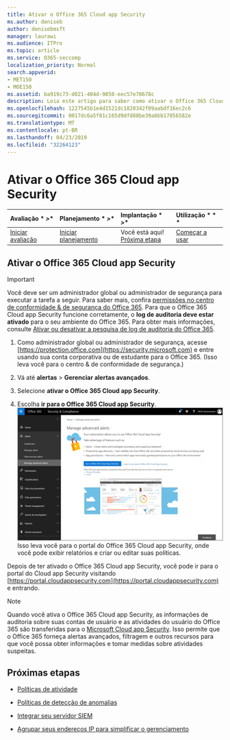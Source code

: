 ```yaml
---
title: Ativar o Office 365 Cloud app Security
ms.author: deniseb
author: denisebmsft
manager: laurawi
ms.audience: ITPro
ms.topic: article
ms.service: O365-seccomp
localization_priority: Normal
search.appverid:
- MET150
- MOE150
ms.assetid: ba919c73-d021-404d-9850-eec57e78678c
description: Leia este artigo para saber como ativar o Office 365 Cloud app Security, ativado pela Cloud app Security no Microsoft Azure.
ms.openlocfilehash: 1227545b1e4d1521dc1820342f09aabdf16ec2c6
ms.sourcegitcommit: 0017dc6a5f81c165d9dfd88be39a6bb17856582e
ms.translationtype: MT
ms.contentlocale: pt-BR
ms.lasthandoff: 04/23/2019
ms.locfileid: "32264123"
---
```

# <a name="turn-on-office-365-cloud-app-security"></a>Ativar o Office 365 Cloud app Security
  
|Avaliação * *\>**|Planejamento * *\>**|Implantação * *\>**|Utilização * * *|
|:-----|:-----|:-----|:-----|
|[Iniciar avaliação](office-365-cas-overview.md) <br/> |[Iniciar planejamento](get-ready-for-office-365-cas.md) <br/> |Você está aqui!  <br/> [Próxima etapa](activity-policies-and-alerts.md) <br/> |[Começar a usar](utilization-activities-for-ocas.md) <br/> |
  
## <a name="turn-on-office-365-cloud-app-security"></a>Ativar o Office 365 Cloud app Security

> [!IMPORTANT]
> Você deve ser um administrador global ou administrador de segurança para executar a tarefa a seguir. Para saber mais, confira [permissões no centro de conformidade &amp; de segurança do Office 365](permissions-in-the-security-and-compliance-center.md). Para que o Office 365 Cloud app Security funcione corretamente, o **log de auditoria deve estar ativado** para o seu ambiente do Office 365. Para obter mais informações, consulte [Ativar ou desativar a pesquisa de log de auditoria do Office 365](turn-audit-log-search-on-or-off.md). 
  
1. Como administrador global ou administrador de segurança, acesse [https://protection.office.com](https://security.microsoft.com) e entre usando sua conta corporativa ou de estudante para o Office 365. (Isso leva você para o centro &amp; de conformidade de segurança.) 
    
2. Vá até **alertas** \> **Gerenciar alertas avançados**.
    
3. Selecione **ativar o Office 365 Cloud app Security**.
    
4. Escolha **ir para o Office 365 Cloud app Security**.<br/>![No centro de &amp; conformidade de segurança, escolha Gerenciar alertas avançados para acessar o Office 365 Cloud app Security](media/958632d4-03e3-4ade-8e22-d5509db6fca7.png)<br/>Isso leva você para o portal do Office 365 Cloud app Security, onde você pode exibir relatórios e criar ou editar suas políticas.

Depois de ter ativado o Office 365 Cloud app Security, você pode ir para o portal do Cloud app Security visitando [https://portal.cloudappsecurity.com](https://portal.cloudappsecurity.com) e entrando.
    
> [!NOTE]
> Quando você ativa o Office 365 Cloud app Security, as informações de auditoria sobre suas contas de usuário e as atividades do usuário do Office 365 são transferidas para o [Microsoft Cloud app Security](https://aka.ms/whatiscas). Isso permite que o Office 365 forneça alertas avançados, filtragem e outros recursos para que você possa obter informações e tomar medidas sobre atividades suspeitas. 
  
## <a name="next-steps"></a>Próximas etapas

- [Políticas de atividade](activity-policies-and-alerts.md)
    
- [Políticas de detecção de anomalias](anomaly-detection-policies-in-ocas.md)
    
- [Integrar seu servidor SIEM](integrate-your-siem-server-with-office-365-cas.md)
    
- [Agrupar seus endereços IP para simplificar o gerenciamento](group-your-ip-addresses-in-ocas.md)
    

